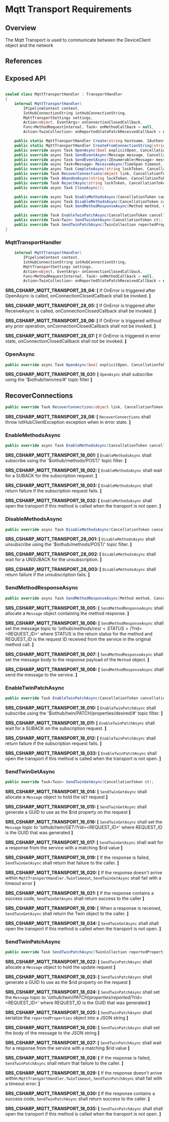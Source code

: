 ﻿# Mqtt Transport Requirements

## Overview

The Mqtt Transport is used to communicate between the DeviceClient object and the network 

## References


## Exposed API

```csharp

sealed class MqttTransportHandler : TransportHandler
{
    internal MqttTransportHandler(
        IPipelineContext context, 
        IotHubConnectionString iotHubConnectionString, 
        MqttTransportSettings settings, 
        Action<object, EventArgs> onConnectionClosedCallback, 
        Func<MethodRequestInternal, Task> onMethodCallback = null, 
        Action<TwinCollection> onReportedStatePatchReceivedCallback = null)

    public static MqttTransportHandler Create(string hostname, IAuthenticationMethod authMethod);
    public static MqttTransportHandler CreateFromConnectionString(string connectionString);
    public override async Task OpenAsync(bool explicitOpen, CancellationToken cancellationToken);
    public override async Task SendEventAsync(Message message, CancellationToken cancellationToken);
    public override async Task SendEventAsync(IEnumerable<Message> messages, CancellationToken cancellationToken);
    public override async Task<Message> ReceiveAsync(TimeSpan timeout, CancellationToken cancellationToken);
    public override async Task CompleteAsync(string lockToken, CancellationToken cancellationToken);
    public override Task RecoverConnections(object link, CancellationToken cancellationToken);
    public override Task AbandonAsync(string lockToken, CancellationToken cancellationToken);
    public override Task RejectAsync(string lockToken, CancellationToken cancellationToken);
    public override async Task CloseAsync();

    public override async Task EnableMethodsAsync(CancellationToken cancellationToken);
    public override async Task DisableMethodsAsync(CancellationToken cancellationToken)
    public override async Task SendMethodResponseAsync(Method method, CancellationToken ct);

    public override Task EnableTwinPatchAsync(CancellationToken cancellationToken);
    public override Task<Twin> SendTwinGetAsync(CancellationToken ct);
    public override Task SendTwinPatchAsync(TwinCollection reportedProperties, CancellationToken ct);
}

```

### MqttTransportHandler
```csharp
    internal MqttTransportHandler(
        IPipelineContext context, 
        IotHubConnectionString iotHubConnectionString, 
        MqttTransportSettings settings, 
        Action<object, EventArgs> onConnectionClosedCallback, 
        Func<MethodRequestInternal, Task> onMethodCallback = null, 
        Action<TwinCollection> onReportedStatePatchReceivedCallback = null)
```
**SRS_CSHARP_MQTT_TRANSPORT_28_04: [** If OnError is triggered after OpenAsync is called, onConnectionClosedCallback shall be invoked. **]**

**SRS_CSHARP_MQTT_TRANSPORT_28_05: [** If OnError is triggered after ReceiveAsync is called, onConnectionClosedCallback shall be invoked. **]**

**SRS_CSHARP_MQTT_TRANSPORT_28_06: [** If OnError is triggered without any prior operation, onConnectionClosedCallback shall not be invoked. **]**

**SRS_CSHARP_MQTT_TRANSPORT_28_07: [** If OnError is triggered in error state, onConnectionClosedCallback shall not be invoked. **]**



### OpenAsync
```csharp
public override async Task OpenAsync(bool explicitOpen, CancellationToken cancellationToken);
```
**SRS_CSHARP_MQTT_TRANSPORT_18_031: [** `OpenAsync` shall subscribe using the '$iothub/twin/res/#' topic filter **]**


## RecoverConnections
```csharp
public override Task RecoverConnections(object link, CancellationToken cancellationToken);
```
**SRS_CSHARP_MQTT_TRANSPORT_28_08: [** `RecoverConnections` shall throw IotHubClientException exception when in error state. **]**



### EnableMethodsAsync
```csharp
public override async Task EnableMethodsAsync(CancellationToken cancellationToken);
```

**SRS_CSHARP_MQTT_TRANSPORT_18_001: [** `EnableMethodsAsync` shall subscribe using the '$iothub/methods/POST/' topic filter. **]**

**SRS_CSHARP_MQTT_TRANSPORT_18_002: [** `EnableMethodsAsync` shall wait for a SUBACK for the subscription request. **]**

**SRS_CSHARP_MQTT_TRANSPORT_18_003: [** `EnableMethodsAsync` shall return failure if the subscription request fails. **]**

**SRS_CSHARP_MQTT_TRANSPORT_18_032: [** `EnableMethodsAsync` shall open the transport if this method is called when the transport is not open. **]**

### DisableMethodsAsync
```csharp
public override async Task DisableMethodsAsync(CancellationToken cancellationToken);
```

**SRS_CSHARP_MQTT_TRANSPORT_28_001: [** `DisableMethodsAsync` shall unsubscribe using the '$iothub/methods/POST/' topic filter. **]**

**SRS_CSHARP_MQTT_TRANSPORT_28_002: [** `DisableMethodsAsync` shall wait for a UNSUBACK for the unsubscription. **]**

**SRS_CSHARP_MQTT_TRANSPORT_28_003: [** `DisableMethodsAsync` shall return failure if the unsubscription fails. **]**

### SendMethodResponseAsync
```csharp
public override async Task SendMethodResponseAsync(Method method, CancellationToken ct);
```

**SRS_CSHARP_MQTT_TRANSPORT_18_005: [** `SendMethodResponseAsync` shall allocate a `Message` object containing the method response. **]**

**SRS_CSHARP_MQTT_TRANSPORT_18_006: [** `SendMethodResponseAsync` shall set the message topic to '$iothub/methods/res/<STATUS>/?$rid=<REQUEST_ID>' where STATUS is the return status for the method and REQUEST_ID is the request ID received from the service in the original method call. **]**

**SRS_CSHARP_MQTT_TRANSPORT_18_007: [** `SendMethodResponseAsync` shall set the message body to the response payload of the `Method` object. **]**

**SRS_CSHARP_MQTT_TRANSPORT_18_008: [** `SendMethodResponseAsync` shall send the message to the service. **]**


### EnableTwinPatchAsync
```csharp
public override Task EnableTwinPatchAsync(CancellationToken cancellationToken);
```

**SRS_CSHARP_MQTT_TRANSPORT_18_010: [** `EnableTwinPatchAsync` shall subscribe using the '$iothub/twin/PATCH/properties/desired/#' topic filter. **]**

**SRS_CSHARP_MQTT_TRANSPORT_18_011: [** `EnableTwinPatchAsync` shall wait for a SUBACK on the subscription request. **]**

**SRS_CSHARP_MQTT_TRANSPORT_18_012: [** `EnableTwinPatchAsync` shall return failure if the subscription request fails. **]**

**SRS_CSHARP_MQTT_TRANSPORT_18_033: [** `EnableTwinPatchAsync` shall open the transport  if this method is called when the transport is not open. **]**

### SendTwinGetAsync
```csharp
public override Task<Twin> SendTwinGetAsync(CancellationToken ct);
```

**SRS_CSHARP_MQTT_TRANSPORT_18_014: [** `SendTwinGetAsync` shall allocate a `Message` object to hold the `GET` request **]**

**SRS_CSHARP_MQTT_TRANSPORT_18_015: [** `SendTwinGetAsync` shall generate a GUID to use as the $rid property on the request **]**

**SRS_CSHARP_MQTT_TRANSPORT_18_016: [** `SendTwinGetAsync` shall set the `Message` topic to '$iothub/twin/GET/?$rid=<REQUEST_ID>' where REQUEST_ID is the GUID that was generated **]**

**SRS_CSHARP_MQTT_TRANSPORT_18_017: [** `SendTwinGetAsync` shall wait for a response from the service with a matching $rid value **]**

**SRS_CSHARP_MQTT_TRANSPORT_18_019: [** If the response is failed, `SendTwinGetAsync` shall return that failure to the caller. **]**

**SRS_CSHARP_MQTT_TRANSPORT_18_020: [** If the response doesn't arrive within `MqttTransportHandler.TwinTimeout`, `SendTwinGetAsync` shall fail with a timeout error **]**

**SRS_CSHARP_MQTT_TRANSPORT_18_021: [** If the response contains a success code, `SendTwinGetAsync` shall return success to the caller **]** 

**SRS_CSHARP_MQTT_TRANSPORT_18_018: [** When a response is received, `SendTwinGetAsync` shall return the Twin object to the caller. **]**

**SRS_CSHARP_MQTT_TRANSPORT_18_034: [** `SendTwinGetAsync` shall shall open the transport  if this method is called when the transport is not open. **]**

### SendTwinPatchAsync
```csharp
public override Task SendTwinPatchAsync(TwinCollection reportedProperties, CancellationToken ct);
```

**SRS_CSHARP_MQTT_TRANSPORT_18_022: [** `SendTwinPatchAsync` shall allocate a `Message` object to hold the update request **]**

**SRS_CSHARP_MQTT_TRANSPORT_18_023: [** `SendTwinPatchAsync` shall generate a GUID to use as the $rid property on the request **]**

**SRS_CSHARP_MQTT_TRANSPORT_18_024: [** `SendTwinPatchAsync` shall set the `Message` topic to '$iothub/twin/PATCH/properties/reported/?$rid=<REQUEST_ID>' where REQUEST_ID is the GUID that was generated **]**

**SRS_CSHARP_MQTT_TRANSPORT_18_025: [** `SendTwinPatchAsync` shall serialize the `reportedProperties` object into a JSON string **]**

**SRS_CSHARP_MQTT_TRANSPORT_18_026: [** `SendTwinPatchAsync` shall set the body of the message to the JSON string **]**

**SRS_CSHARP_MQTT_TRANSPORT_18_027: [** `SendTwinPatchAsync` shall wait for a response from the service with a matching $rid value **]**

**SRS_CSHARP_MQTT_TRANSPORT_18_028: [** If the response is failed, `SendTwinPatchAsync` shall return that failure to the caller. **]**

**SRS_CSHARP_MQTT_TRANSPORT_18_029: [** If the response doesn't arrive within `MqttTransportHandler.TwinTimeout`, `SendTwinPatchAsync` shall fail with a timeout error. **]** 

**SRS_CSHARP_MQTT_TRANSPORT_18_030: [** If the response contains a success code, `SendTwinPatchAsync` shall return success to the caller. **]**

**SRS_CSHARP_MQTT_TRANSPORT_18_035: [** `SendTwinPatchAsync` shall shall open the transport if this method is called when the transport is not open. **]**
